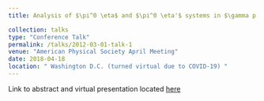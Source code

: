 ```yaml
---
title: Analysis of $\pi^0 \eta$ and $\pi^0 \eta'$ systems in $\gamma p \rightarrow \pi^0 \eta^{(')}p$ at GlueX

collection: talks
type: "Conference Talk"
permalink: /talks/2012-03-01-talk-1
venue: "American Physical Society April Meeting"
date: 2018-04-18
location: " Washington D.C. (turned virtual due to COVID-19) "
---
```



Link to abstract and virtual presentation located [here](http://meetings.aps.org/Meeting/APR20/Session/D14.4)
